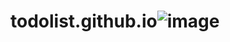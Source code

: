 # todolist.github.io![image](https://github.com/Aniketdawane/todolist.github.io/assets/104992828/9ae8ceef-31d7-460b-8b23-d498b12cd07f)

